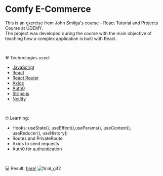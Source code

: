 # Comfy E-Commerce

This is an exercise from John Smilga's course - React Tutorial and Projects Course at ÛDEMY.<br/>
The project was developed during the course with the main objective of teaching how a complex application is built with React.


<br/>

⚒️ Technologies used:

- [JavaScript](https://www.javascript.com/)
- [React](https://reactjs.org/)
- [React Router](https://reactrouter.com/en/main)
- [Axios](https://axios-http.com/docs/intro)
- [Auth0](https://auth0.com/docs)
- [Stripe.js](https://stripe.com/docs/js)
- [Netlify](https://www.netlify.com/)

<br/>

🤓 Learning:

- Hooks: useState(), useEffect(),useParams(), useContext(), useReducer(), useHistory()
- Routes and PrivateRoute
- Axios to send requests
- Auth0 for authentication

<br/>

💻 Result:
[here!](https://react-exercise-comfy-ecommerce.netlify.app/)
![final_gif2](https://user-images.githubusercontent.com/84124999/196181826-402b3f0a-77b2-4325-9755-d19265a362ad.gif)

